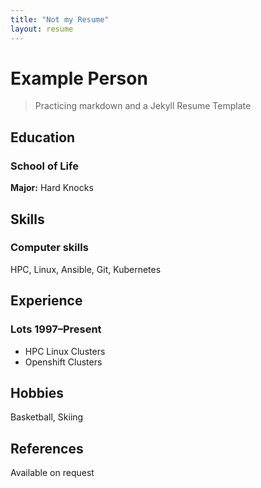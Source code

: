 ```yaml
---
title: "Not my Resume"
layout: resume
---
```


# Example Person

> Practicing markdown and a Jekyll Resume Template

## Education

### School of Life

**Major:** Hard Knocks

## Skills

### **Computer skills**

HPC, Linux, Ansible, Git, Kubernetes

## Experience

### Lots <span>1997&ndash;Present</span>

- HPC Linux Clusters
- Openshift Clusters

## Hobbies

Basketball, Skiing 

## References

Available on request

